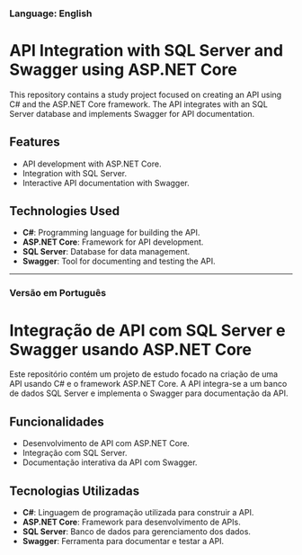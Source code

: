### Language: English
# API Integration with SQL Server and Swagger using ASP.NET Core 

This repository contains a study project focused on creating an API using C# and the ASP.NET Core framework. The API integrates with an SQL Server database and implements Swagger for API documentation.  

## Features  
- API development with ASP.NET Core.  
- Integration with SQL Server.  
- Interactive API documentation with Swagger.  

## Technologies Used  
- **C#**: Programming language for building the API.  
- **ASP.NET Core**: Framework for API development.  
- **SQL Server**: Database for data management.  
- **Swagger**: Tool for documenting and testing the API.  

---

### Versão em Português  
# Integração de API com SQL Server e Swagger usando ASP.NET Core  

Este repositório contém um projeto de estudo focado na criação de uma API usando C# e o framework ASP.NET Core. A API integra-se a um banco de dados SQL Server e implementa o Swagger para documentação da API.  

## Funcionalidades  
- Desenvolvimento de API com ASP.NET Core.  
- Integração com SQL Server.  
- Documentação interativa da API com Swagger.  

## Tecnologias Utilizadas  
- **C#**: Linguagem de programação utilizada para construir a API.  
- **ASP.NET Core**: Framework para desenvolvimento de APIs.  
- **SQL Server**: Banco de dados para gerenciamento dos dados.  
- **Swagger**: Ferramenta para documentar e testar a API.  


